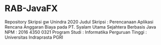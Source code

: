 # RAB-JavaFX
Repository Skripsi gw Unindra 2020
Judul Skripsi : Perencanaan Aplikasi Rencana Anggaran Biaya pada PT. Syalam Utama Sejahtera Berbasis Java
NPM : 2016 4350 0321
Program Studi : Informatika
Perguruan Tinggi : Universitas Indraprasta PGRI
